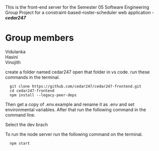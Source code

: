 This is the front-end server for the Semester 05 Software Engineering Group Project for a constraint-based-roster-scheduler web application - ***cedar247***

Group members
=============

Vidulanka \
Hasini \
Vinojith 

create a folder named cedar247 open that folder in vs code.
run these commands in the terminal.

      git clone https://github.com/cedar247/cedar247-frontend.git
      cd cedar247-frontend
      npm install --legacy-peer-deps
  
Then get a copy of .env.example and rename it as .env and set environmental variables. After that run the following command in the command line.

Select the dev brach

To run the node server run the following command on the terminal.

      npm start
